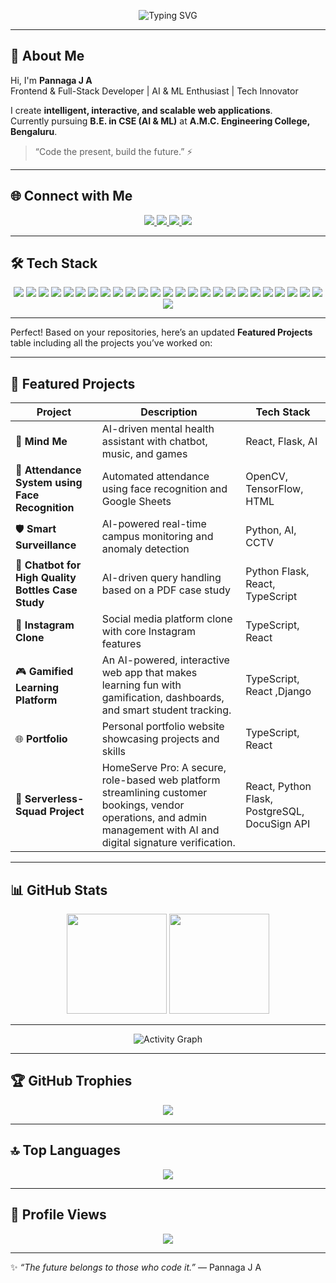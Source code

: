<!-- Professional & Futuristic GitHub Profile README -->

<!-- 🌌 Animated Typing Header (Heroku service for reliability) -->
<p align="center">
  <img src="https://readme-typing-svg.herokuapp.com?font=Orbitron&size=28&duration=3000&pause=1000&color=00F0FF&center=true&vCenter=true&width=600&lines=Hey+👋+I'm+Pannaga+J+A;Frontend+%26+Full-Stack+Developer;AI+%26+ML+Enthusiast;Building+Futuristic+Web+Apps" alt="Typing SVG" />
</p>

---

## 💫 About Me
Hi, I'm **Pannaga J A**  
Frontend & Full-Stack Developer | AI & ML Enthusiast | Tech Innovator  

I create **intelligent, interactive, and scalable web applications**.  
Currently pursuing **B.E. in CSE (AI & ML)** at **A.M.C. Engineering College, Bengaluru**.  

> “Code the present, build the future.” ⚡  

---

## 🌐 Connect with Me
<p align="center">
  <!-- Instagram -->
  <a href="https://www.instagram.com/pannaga_bhat_/">
    <img src="https://img.shields.io/badge/Instagram-E4405F?style=for-the-badge&logo=instagram&logoColor=white" />
  </a>

  <!-- LinkedIn -->
  <a href="https://www.linkedin.com/in/pannaga-ja/">
    <img src="https://img.shields.io/badge/LinkedIn-0077B5?style=for-the-badge&logo=linkedin&logoColor=white" />
  </a>

  <!-- Email -->
  <a href="mailto:pannaga.baradwaj@gmail.com">
    <img src="https://img.shields.io/badge/Email-00D1F2?style=for-the-badge&logo=gmail&logoColor=white" />
  </a>

  <!-- Portfolio -->
  <a href="https://pannagaja.vercel.app/">
    <img src="https://img.shields.io/badge/Portfolio-lightgrey?style=for-the-badge&logo=react&logoColor=61DAFB" />
  </a>


</p>


---

## 🛠️ Tech Stack
<p align="center">
  <img src="https://img.shields.io/badge/HTML5-E34F26?style=for-the-badge&logo=html5&logoColor=white" />
  <img src="https://img.shields.io/badge/CSS3-1572B6?style=for-the-badge&logo=css3&logoColor=white" />
  <img src="https://img.shields.io/badge/JavaScript-F7DF1E?style=for-the-badge&logo=javascript&logoColor=black" />
  <img src="https://img.shields.io/badge/TypeScript-3178C6?style=for-the-badge&logo=typescript&logoColor=white" />
  <img src="https://img.shields.io/badge/React-61DAFB?style=for-the-badge&logo=react&logoColor=black" />
  <img src="https://img.shields.io/badge/Redux-764ABC?style=for-the-badge&logo=redux&logoColor=white" />
  <img src="https://img.shields.io/badge/ReactNative-61DAFB?style=for-the-badge&logo=react&logoColor=white" />
  <img src="https://img.shields.io/badge/Node.js-339933?style=for-the-badge&logo=node.js&logoColor=white" />
  <img src="https://img.shields.io/badge/Express-000000?style=for-the-badge&logo=express&logoColor=white" />
  <img src="https://img.shields.io/badge/Django-092E20?style=for-the-badge&logo=django&logoColor=white" />
  <img src="https://img.shields.io/badge/FastAPI-009688?style=for-the-badge&logo=fastapi&logoColor=white" />
  <img src="https://img.shields.io/badge/Postgres-316192?style=for-the-badge&logo=postgresql&logoColor=white" />
  <img src="https://img.shields.io/badge/SQLite-003B57?style=for-the-badge&logo=sqlite&logoColor=white" />
  <img src="https://img.shields.io/badge/Firebase-FFCA28?style=for-the-badge&logo=firebase&logoColor=white" />
  <img src="https://img.shields.io/badge/Supabase-3ECF8E?style=for-the-badge&logo=supabase&logoColor=white" />
  <img src="https://img.shields.io/badge/Docker-2496ED?style=for-the-badge&logo=docker&logoColor=white" />
  <img src="https://img.shields.io/badge/Nginx-009639?style=for-the-badge&logo=nginx&logoColor=white" />
  <img src="https://img.shields.io/badge/Git-000000?style=for-the-badge&logo=git&logoColor=white" />
  <img src="https://img.shields.io/badge/GitHub-181717?style=for-the-badge&logo=github&logoColor=white" />
  <img src="https://img.shields.io/badge/Bootstrap-7952B3?style=for-the-badge&logo=bootstrap&logoColor=white" />
  <img src="https://img.shields.io/badge/TailwindCSS-38B2AC?style=for-the-badge&logo=tailwind-css&logoColor=white" />
  <img src="https://img.shields.io/badge/Figma-F24E1E?style=for-the-badge&logo=figma&logoColor=white" />
  <img src="https://img.shields.io/badge/TensorFlow-FF6F00?style=for-the-badge&logo=tensorflow&logoColor=white" />
  <img src="https://img.shields.io/badge/NumPy-013243?style=for-the-badge&logo=numpy&logoColor=white" />
  <img src="https://img.shields.io/badge/Matplotlib-11557C?style=for-the-badge&logo=matplotlib&logoColor=white" />
  <img src="https://img.shields.io/badge/PowerBI-F2C811?style=for-the-badge&logo=power-bi&logoColor=white" />
</p>

---
Perfect! Based on your repositories, here’s an updated **Featured Projects** table including all the projects you’ve worked on:

---

## 🚀 Featured Projects

| Project                                            | Description                                                                                        | Tech Stack                      |
| -------------------------------------------------- | -------------------------------------------------------------------------------------------------- | ------------------------------- |
| 🧠 **Mind Me**                                     | AI-driven mental health assistant with chatbot, music, and games                                   | React, Flask, AI                |
| 🧍 **Attendance System using Face Recognition**    | Automated attendance using face recognition and Google Sheets                                      | OpenCV, TensorFlow, HTML        |
| 🛡️ **Smart Surveillance**                         | AI-powered real-time campus monitoring and anomaly detection                                       | Python, AI, CCTV                |
| 🤖 **Chatbot for High Quality Bottles Case Study** | AI-driven query handling based on a PDF case study                                                 | Python Flask, React, TypeScript |
| 📸 **Instagram Clone**                             | Social media platform clone with core Instagram features                                           | TypeScript, React               |
| 🎮 **Gamified Learning Platform**                  | An AI-powered, interactive web app that makes learning fun with gamification, dashboards, and smart student tracking.| TypeScript, React ,Django       |
| 🌐 **Portfolio**                                   | Personal portfolio website showcasing projects and skills                                          | TypeScript, React               |
| 🧪 **Serverless-Squad Project**                    |HomeServe Pro: A secure, role-based web platform streamlining customer bookings, vendor operations, and admin management with AI and digital signature verification.| React, Python Flask, PostgreSQL, DocuSign API |

---

## 📊 GitHub Stats
<p align="center">
  <!-- General stats -->
  <img src="https://github-readme-stats.vercel.app/api?username=PannagaJA&show_icons=true&theme=radical&hide_border=true" height="160"/>
  
  <!-- Streak stats (reliable) -->
  <img src="https://github-readme-streak-stats.herokuapp.com/?user=PannagaJA&theme=radical&hide_border=true" height="160"/>
</p>

---

<p align="center">
  <img src="https://github-readme-activity-graph.vercel.app/graph?username=PannagaJA&theme=react-dark&area=true" alt="Activity Graph" />
</p>


---

## 🏆 GitHub Trophies
<p align="center">
  <img src="https://github-profile-trophy.vercel.app/?username=PannagaJA&theme=radical&margin-w=10&margin-h=10" />
</p>

---

## 🔝 Top Languages
<p align="center">
  <img src="https://github-readme-stats.vercel.app/api/top-langs/?username=PannagaJA&layout=compact&theme=radical" />
</p>

---

## 🌌 Profile Views
<p align="center">
  <img src="https://komarev.com/ghpvc/?username=PannagaJA&style=for-the-badge&color=00F0FF" />
</p>

---

✨ *“The future belongs to those who code it.”* — Pannaga J A
